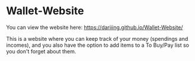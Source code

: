 # Wallet-Website

You can view the website here: https://dariiing.github.io/Wallet-Website/

This is a website where you can keep track of your money (spendings and incomes), and you also have the option to add items to a To Buy/Pay list so you don't forget about them. 
